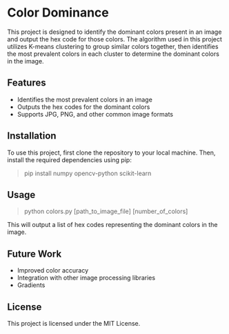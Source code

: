 # Color Dominance

This project is designed to identify the dominant colors present in an image and output the hex code for those colors. The algorithm used in this project utilizes K-means clustering to group similar colors together, then identifies the most prevalent colors in each cluster to determine the dominant colors in the image.

## Features

- Identifies the most prevalent colors in an image
- Outputs the hex codes for the dominant colors
- Supports JPG, PNG, and other common image formats

## Installation

To use this project, first clone the repository to your local machine. Then, install the required dependencies using pip:
> pip install numpy opencv-python scikit-learn

## Usage

> python colors.py [path_to_image_file] [number_of_colors]

This will output a list of hex codes representing the dominant colors in the image.

## Future Work

- Improved color accuracy
- Integration with other image processing libraries
- Gradients

## License

This project is licensed under the MIT License.

